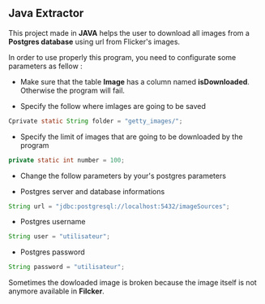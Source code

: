 ## Java Extractor

This project made in __JAVA__ helps the user to download all images from a __Postgres database__ using url from Flicker's images.

In order to use properly this program, you need to configurate some parameters as fellow :

* Make sure that the table __Image__ has a column named __isDownloaded__. Otherwise the program will fail. 

* Specify the follow where imlages are going to be saved
``` JAVA
Cprivate static String folder = "getty_images/";
```
* Specify the limit of images that are going to be downloaded by the program 
``` JAVA
private static int number = 100;
```
* Change the follow parameters by your's postgres parameters
- Postgres server and database informations
``` JAVA
String url = "jdbc:postgresql://localhost:5432/imageSources";
```
- Postgres username
``` JAVA
String user = "utilisateur";
```
- Postgres password
``` JAVA
String password = "utilisateur";
```

Sometimes the dowloaded image is broken because the image itself is not anymore available in __Filcker__.
